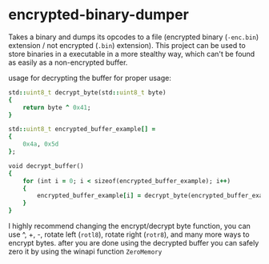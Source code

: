 # encrypted-binary-dumper
Takes a binary and dumps its opcodes to a file (encrypted binary (```-enc.bin```) extension / not encrypted (```.bin```) extension).
This project can be used to store binaries in a executable in a more stealthy way, which can't be found as easily as a non-encrypted buffer.

usage for decrypting the buffer for proper usage:
```ruby
std::uint8_t decrypt_byte(std::uint8_t byte)
{
	return byte ^ 0x41;
}

std::uint8_t encrypted_buffer_example[] =
{
	0x4a, 0x5d
};

void decrypt_buffer()
{
	for (int i = 0; i < sizeof(encrypted_buffer_example); i++)
	{
		encrypted_buffer_example[i] = decrypt_byte(encrypted_buffer_example[i]);
	}
}
```
I highly recommend changing the encrypt/decrypt byte function, you can use ^, +, -, rotate left (```rotl8```), rotate right (```rotr8```), and many more ways to encrypt bytes.
after you are done using the decrypted buffer you can safely zero it by using the winapi function ```ZeroMemory```
